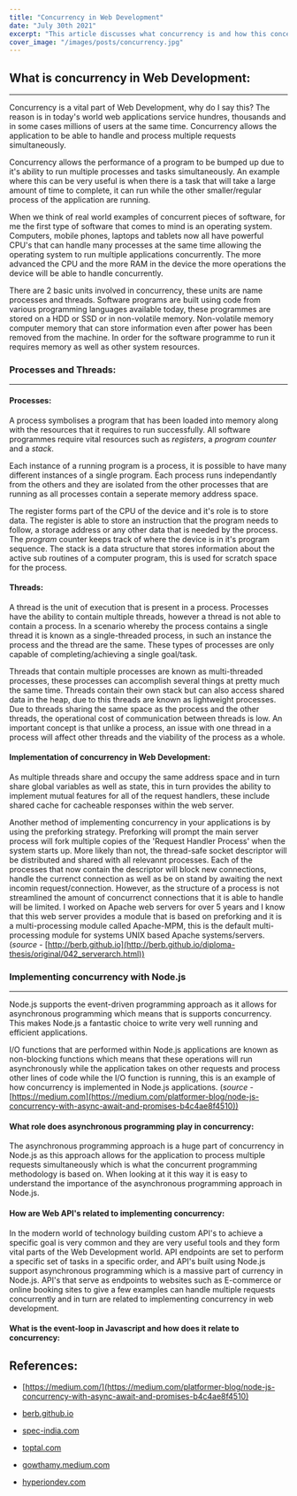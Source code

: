 ```yaml
---
title: "Concurrency in Web Development"
date: "July 30th 2021"
excerpt: "This article discusses what concurrency is and how this concept is applied in software development"
cover_image: "/images/posts/concurrency.jpg"
---
```


## What is concurrency in Web Development:

<hr/>

Concurrency is a vital part of Web Development, why do I say this? The reason is in today's world web applications service hundres, thousands and in some cases millions of users at the same time.
Concurrency allows the application to be able to handle and process multiple requests simultaneously.

Concurrency allows the performance of a program to be bumped up due to it's ability to run multiple processes and tasks simultaneously. An example where this can be very useful is when there is a task that will take a large amount of time to complete, it can run while the other smaller/regular process of the application are running.

When we think of real world examples of concurrent pieces of software, for me the first type of software that comes to mind is an operating system. Computers, mobile phones, laptops and tablets now all have powerful CPU's that can handle many processes at the same time allowing the operating system to run multiple applications concurrently. The more advanced the CPU and the more RAM in the device the more operations the device will be able to handle concurrently.

There are 2 basic units involved in concurrency, these units are name processes and threads. Software programs are built using code from various programming languages available today, these programmes are stored on a HDD or SSD or in non-volatile memory. Non-volatile memory computer memory that can store information even after power has been removed from the machine. In order for the software programme to run it requires memory as well as other system resources.

### Processes and Threads:

<hr>

#### Processes:

A process symbolises a program that has been loaded into memory along with the resources that it requires to run successfully. All software programmes require vital resources such as _registers_, a _program counter_ and a _stack_.

Each instance of a running program is a process, it is possible to have many different instances of a single program. Each process runs independantly from the others and they are isolated from the other processes that are running as all processes contain a seperate memory address space.

The register forms part of the CPU of the device and it's role is to store data. The register is able to store an instruction that the program needs to follow, a storage address or any other data that is needed by the process. The _program_ counter keeps track of where the device is in it's program sequence. The stack is a data structure that stores information about the active sub routines of a computer program, this is used for scratch space for the process.

#### Threads:

A thread is the unit of execution that is present in a process. Processes have the ability to contain multiple threads, however a thread is not able to contain a process. In a scenario whereby the process contains a single thread it is known as a single-threaded process, in such an instance the process and the thread are the same. These types of processes are only capable of completing/achieving a single goal/task.

Threads that contain multiple processes are known as multi-threaded processes, these processes can accomplish several things at pretty much the same time. Threads contain their own stack but can also access shared data in the heap, due to this threads are known as lightweight processes. Due to threads sharing the same space as the process and the other threads, the operational cost of communication between threads is low. An important concept is that unlike a process, an issue with one thread in a process will affect other threads and the viability of the process as a whole.

#### Implementation of concurrency in Web Development:

As multiple threads share and occupy the same address space and in turn share global variables as well as state, this in turn provides the ability to implement mutual features for all of the request handlers, these include shared cache for cacheable responses within the web server.

Another method of implementing concurrency in your applications is by using the preforking strategy. Preforking will prompt the main server process will fork multiple copies of the 'Request Handler Process' when the system starts up. More likely than not, the thread-safe socket descriptor will be distributed and shared with all relevannt processes. Each of the processes that now contain the descriptor will block new connections, handle the currenct connection as well as be on stand by awaiting the next incomin request/connection. However, as the structure of a process is not streamlined the amount of concurrenct connections that it is able to handle will be limited. I worked on Apache web servers for over 5 years and I know that this web server provides a module that is based on preforking and it is a multi-processing module called Apache-MPM, this is the default multi-processing module for systems UNIX based Apache systems/servers. (_source_ - [http://berb.github.io](http://berb.github.io/diploma-thesis/original/042_serverarch.html))

### Implementing concurrency with Node.js

<hr/>

Node.js supports the event-driven programming approach as it allows for asynchronous programming which means that is supports concurrency. This makes Node.js a fantastic choice to write very well running and efficient applications.

I/O functions that are performed within Node.js applications are known as non-blocking functions which means that these operations will run asynchronously while the application takes on other requests and process other lines of code while the I/O function is running, this is an example of how concurrency is implemented in Node.js applications. (_source_ - [https://medium.com](https://medium.com/platformer-blog/node-js-concurrency-with-async-await-and-promises-b4c4ae8f4510))

#### What role does asynchronous programming play in concurrency:

The asynchronous programming approach is a huge part of concurrency in Node.js as this approach allows for the application to process multiple requests simultaneously which is what the concurrent programming methodology is based on. When looking at it this way it is easy to understand the importance of the asynchronous programming approach in Node.js.

#### How are Web API's related to implementing concurrency:

In the modern world of technology building custom API's to achieve a specific goal is very common and they are very useful tools and they form vital parts of the Web Development world. API endpoints are set to perform a specific set of tasks in a specific order, and API's built using Node.js support asynchronous programming which is a massive part of currency in Node.js. API's that serve as endpoints to websites such as E-commerce or online booking sites to give a few examples can handle multiple requests concurrently and in turn are related to implementing concurrency in web development.

#### What is the event-loop in Javascript and how does it relate to concurrency:

## References:

- [https://medium.com/](https://medium.com/platformer-blog/node-js-concurrency-with-async-await-and-promises-b4c4ae8f4510)

- [berb.github.io](http://berb.github.io/diploma-thesis/original/042_serverarch.html)

- [spec-india.com](https://www.spec-india.com/blog/what-is-application-concurrency)

- [toptal.com](https://www.toptal.com/software/introduction-to-concurrent-programming)

- [gowthamy.medium.com](https://gowthamy.medium.com/concurrent-programming-introduction-1b6eac31aa66)

- [hyperiondev.com](https://www.dropbox.com/home/Luke%20-59210/Full%20Stack%20Web%20Developer/Task%2018?preview=WD+L3T18+-+Interview+Prep_+Concurrency.pdf)
